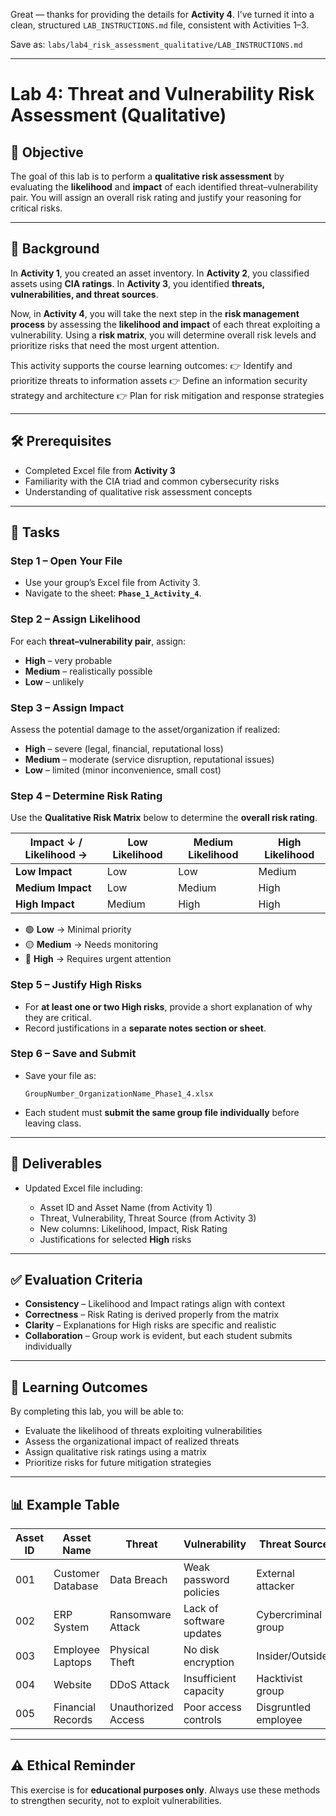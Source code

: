 Great — thanks for providing the details for **Activity 4**. I’ve turned it into a clean, structured `LAB_INSTRUCTIONS.md` file, consistent with Activities 1–3.

Save as:
`labs/lab4_risk_assessment_qualitative/LAB_INSTRUCTIONS.md`

---

# Lab 4: Threat and Vulnerability Risk Assessment (Qualitative)

## 🎯 Objective

The goal of this lab is to perform a **qualitative risk assessment** by evaluating the **likelihood** and **impact** of each identified threat–vulnerability pair. You will assign an overall risk rating and justify your reasoning for critical risks.

---

## 📖 Background

In **Activity 1**, you created an asset inventory.
In **Activity 2**, you classified assets using **CIA ratings**.
In **Activity 3**, you identified **threats, vulnerabilities, and threat sources**.

Now, in **Activity 4**, you will take the next step in the **risk management process** by assessing the **likelihood and impact** of each threat exploiting a vulnerability. Using a **risk matrix**, you will determine overall risk levels and prioritize risks that need the most urgent attention.

This activity supports the course learning outcomes:
👉 Identify and prioritize threats to information assets
👉 Define an information security strategy and architecture
👉 Plan for risk mitigation and response strategies

---

## 🛠️ Prerequisites

* Completed Excel file from **Activity 3**
* Familiarity with the CIA triad and common cybersecurity risks
* Understanding of qualitative risk assessment concepts

---

## 📝 Tasks

### Step 1 – Open Your File

* Use your group’s Excel file from Activity 3.
* Navigate to the sheet: **`Phase_1_Activity_4`**.

### Step 2 – Assign Likelihood

For each **threat–vulnerability pair**, assign:

* **High** – very probable
* **Medium** – realistically possible
* **Low** – unlikely

### Step 3 – Assign Impact

Assess the potential damage to the asset/organization if realized:

* **High** – severe (legal, financial, reputational loss)
* **Medium** – moderate (service disruption, reputational issues)
* **Low** – limited (minor inconvenience, small cost)

### Step 4 – Determine Risk Rating

Use the **Qualitative Risk Matrix** below to determine the **overall risk rating**.

| Impact ↓ / Likelihood → | Low Likelihood | Medium Likelihood | High Likelihood |
| ----------------------- | -------------- | ----------------- | --------------- |
| **Low Impact**          | Low            | Low               | Medium          |
| **Medium Impact**       | Low            | Medium            | High            |
| **High Impact**         | Medium         | High              | High            |

* 🟢 **Low** → Minimal priority
* 🟡 **Medium** → Needs monitoring
* 🔴 **High** → Requires urgent attention

### Step 5 – Justify High Risks

* For **at least one or two High risks**, provide a short explanation of why they are critical.
* Record justifications in a **separate notes section or sheet**.

### Step 6 – Save and Submit

* Save your file as:

  ```
  GroupNumber_OrganizationName_Phase1_4.xlsx
  ```
* Each student must **submit the same group file individually** before leaving class.

---

## 📂 Deliverables

* Updated Excel file including:

  * Asset ID and Asset Name (from Activity 1)
  * Threat, Vulnerability, Threat Source (from Activity 3)
  * New columns: Likelihood, Impact, Risk Rating
  * Justifications for selected **High** risks

---

## ✅ Evaluation Criteria

* **Consistency** – Likelihood and Impact ratings align with context
* **Correctness** – Risk Rating is derived properly from the matrix
* **Clarity** – Explanations for High risks are specific and realistic
* **Collaboration** – Group work is evident, but each student submits individually

---

## 📘 Learning Outcomes

By completing this lab, you will be able to:

* Evaluate the likelihood of threats exploiting vulnerabilities
* Assess the organizational impact of realized threats
* Assign qualitative risk ratings using a matrix
* Prioritize risks for future mitigation strategies

---

## 📊 Example Table

| Asset ID | Asset Name        | Threat              | Vulnerability            | Threat Source        | Likelihood | Impact | Risk Rating |
| -------- | ----------------- | ------------------- | ------------------------ | -------------------- | ---------- | ------ | ----------- |
| 001      | Customer Database | Data Breach         | Weak password policies   | External attacker    | Medium     | High   | High        |
| 002      | ERP System        | Ransomware Attack   | Lack of software updates | Cybercriminal group  | Medium     | High   | High        |
| 003      | Employee Laptops  | Physical Theft      | No disk encryption       | Insider/Outsider     | High       | Medium | High        |
| 004      | Website           | DDoS Attack         | Insufficient capacity    | Hacktivist group     | Medium     | Medium | Medium      |
| 005      | Financial Records | Unauthorized Access | Poor access controls     | Disgruntled employee | Low        | High   | Medium      |

---

## ⚠️ Ethical Reminder

This exercise is for **educational purposes only**. Always use these methods to strengthen security, not to exploit vulnerabilities.